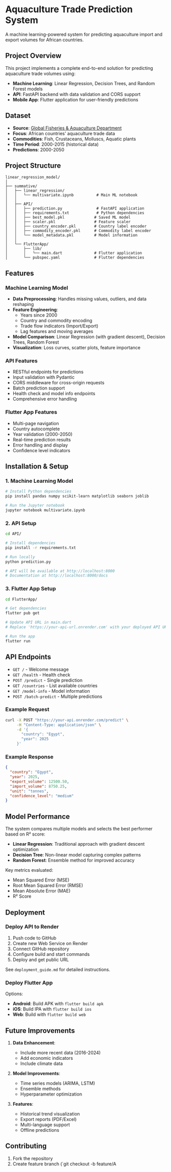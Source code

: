 # Aquaculture Trade Prediction System

A machine learning-powered system for predicting aquaculture import and export volumes for African countries.

## Project Overview

This project implements a complete end-to-end solution for predicting aquaculture trade volumes using:
- **Machine Learning**: Linear Regression, Decision Trees, and Random Forest models
- **API**: FastAPI backend with data validation and CORS support
- **Mobile App**: Flutter application for user-friendly predictions

## Dataset

- **Source**: [Global Fisheries & Aquaculture Department](https://www.kaggle.com/datasets/zhengtzer/global-fisheries-aquaculture-department?select=Africa_Quantity.csv)
- **Focus**: African countries' aquaculture trade data
- **Commodities**: Fish, Crustaceans, Molluscs, Aquatic plants
- **Time Period**: 2000-2015 (historical data)
- **Predictions**: 2000-2050

## Project Structure

```
linear_regression_model/
│
├── summative/
│   ├── linear_regression/
│   │   └── multivariate.ipynb          # Main ML notebook
│   │
│   ├── API/
│   │   ├── prediction.py               # FastAPI application
│   │   ├── requirements.txt            # Python dependencies
│   │   ├── best_model.pkl             # Saved ML model
│   │   ├── scaler.pkl                 # Feature scaler
│   │   ├── country_encoder.pkl        # Country label encoder
│   │   ├── commodity_encoder.pkl      # Commodity label encoder
│   │   └── model_metadata.pkl         # Model information
│   │
│   └── FlutterApp/
│       ├── lib/
│       │   └── main.dart              # Flutter application
│       └── pubspec.yaml               # Flutter dependencies
```

## Features

### Machine Learning Model
- **Data Preprocessing**: Handles missing values, outliers, and data reshaping
- **Feature Engineering**: 
  - Years since 2000
  - Country and commodity encoding
  - Trade flow indicators (Import/Export)
  - Lag features and moving averages
- **Model Comparison**: Linear Regression (with gradient descent), Decision Trees, Random Forest
- **Visualization**: Loss curves, scatter plots, feature importance

### API Features
- RESTful endpoints for predictions
- Input validation with Pydantic
- CORS middleware for cross-origin requests
- Batch prediction support
- Health check and model info endpoints
- Comprehensive error handling

### Flutter App Features
- Multi-page navigation
- Country autocomplete
- Year validation (2000-2050)
- Real-time prediction results
- Error handling and display
- Confidence level indicators

## Installation & Setup

### 1. Machine Learning Model

```bash
# Install Python dependencies
pip install pandas numpy scikit-learn matplotlib seaborn joblib

# Run the Jupyter notebook
jupyter notebook multivariate.ipynb
```

### 2. API Setup

```bash
cd API/

# Install dependencies
pip install -r requirements.txt

# Run locally
python prediction.py

# API will be available at http://localhost:8000
# Documentation at http://localhost:8000/docs
```

### 3. Flutter App Setup

```bash
cd FlutterApp/

# Get dependencies
flutter pub get

# Update API URL in main.dart
# Replace 'https://your-api-url.onrender.com' with your deployed API URL

# Run the app
flutter run
```

## API Endpoints

- `GET /` - Welcome message
- `GET /health` - Health check
- `POST /predict` - Single prediction
- `GET /countries` - List available countries
- `GET /model-info` - Model information
- `POST /batch-predict` - Multiple predictions

### Example Request

```bash
curl -X POST "https://your-api.onrender.com/predict" \
     -H "Content-Type: application/json" \
     -d '{
       "country": "Egypt",
       "year": 2025
     }'
```

### Example Response

```json
{
  "country": "Egypt",
  "year": 2025,
  "export_volume": 12500.50,
  "import_volume": 8750.25,
  "unit": "tonnes",
  "confidence_level": "medium"
}
```

## Model Performance

The system compares multiple models and selects the best performer based on R² score:

- **Linear Regression**: Traditional approach with gradient descent optimization
- **Decision Tree**: Non-linear model capturing complex patterns
- **Random Forest**: Ensemble method for improved accuracy

Key metrics evaluated:
- Mean Squared Error (MSE)
- Root Mean Squared Error (RMSE)
- Mean Absolute Error (MAE)
- R² Score

## Deployment

### Deploy API to Render

1. Push code to GitHub
2. Create new Web Service on Render
3. Connect GitHub repository
4. Configure build and start commands
5. Deploy and get public URL

See `deployment_guide.md` for detailed instructions.

### Deploy Flutter App

Options:
- **Android**: Build APK with `flutter build apk`
- **iOS**: Build IPA with `flutter build ios`
- **Web**: Build with `flutter build web`

## Future Improvements

1. **Data Enhancement**:
   - Include more recent data (2016-2024)
   - Add economic indicators
   - Include climate data

2. **Model Improvements**:
   - Time series models (ARIMA, LSTM)
   - Ensemble methods
   - Hyperparameter optimization

3. **Features**:
   - Historical trend visualization
   - Export reports (PDF/Excel)
   - Multi-language support
   - Offline predictions

## Contributing

1. Fork the repository
2. Create feature branch (`git checkout -b feature/A